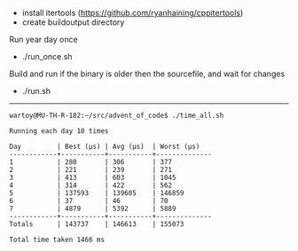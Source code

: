 - install itertools (https://github.com/ryanhaining/cppitertools)
- create buildoutput directory

Run year day once
- ./run_once.sh <year> <day>

Build and run <year> <day> if the binary is older then the sourcefile, and wait for changes
- ./run.sh <year> <day>


---
```
wartoy@MU-TH-R-182:~/src/advent_of_code$ ./time_all.sh 

Running each day 10 times

Day         | Best (µs) | Avg (µs)  | Worst (µs)
------------+-----------+-----------+--------------
1           | 280       | 306       | 377
2           | 221       | 239       | 271
3           | 413       | 603       | 1045
4           | 314       | 422       | 562
5           | 137593    | 139605    | 146859
6           | 37        | 46        | 70
7           | 4879      | 5392      | 5889
------------+-----------+-----------+--------------
Totals      | 143737    | 146613    | 155073

Total time taken 1466 ms
```